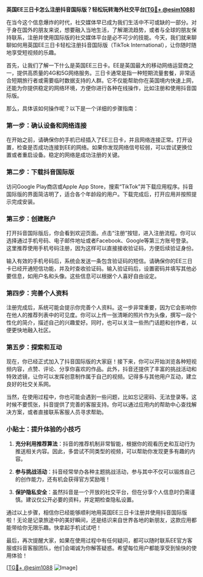 **英国EE三日卡怎么注册抖音国际版？轻松玩转海外社交平台[[TG💪+ @esim1088](https://t.me/s/esim1088)]**

在当今这个信息爆炸的时代，社交媒体早已成为我们生活中不可或缺的一部分。对于身在国外的朋友来说，想要融入当地生活，了解潮流趋势，或者与全球的朋友保持联系，注册并使用国际版的社交媒体平台是必不可少的技能。今天，我们就来聊聊如何用英国EE三日卡轻松注册抖音国际版（TikTok International），让你随时随地享受短视频的乐趣。

首先，让我们了解一下什么是英国EE三日卡。EE是英国最大的移动网络运营商之一，提供高质量的4G和5G网络服务。三日卡通常是指一种短期流量套餐，非常适合短期旅行者或需要临时数据支持的人群。它不仅能帮助你在英国境内快速上网，还能为你提供稳定的网络环境，方便你进行各种在线操作，比如注册和使用抖音国际版。

那么，具体该如何操作呢？以下是一个详细的步骤指南：

### 第一步：确认设备和网络连接

在开始之前，请确保你的手机已经插入了EE三日卡，并且网络连接正常。打开设置，检查是否成功连接到EE的网络。如果你发现网络信号较弱，可以尝试更换位置或者重启设备。稳定的网络是成功注册的关键。

### 第二步：下载抖音国际版

访问Google Play商店或Apple App Store，搜索“TikTok”并下载应用程序。抖音国际版的界面简洁明了，适合各个年龄段的用户。下载完成后，打开应用并按照提示完成安装。

### 第三步：创建账户

打开抖音国际版后，你会看到欢迎页面。点击“注册”按钮，进入注册流程。你可以选择通过手机号码、电子邮件地址或者Facebook、Google等第三方账号登录。这里推荐使用手机号码注册，因为这样可以直接接收验证码，方便后续验证身份。

输入有效的手机号码后，系统会发送一条包含验证码的短信。请确保你的EE三日卡已经开通短信功能，并及时查收验证码。输入验证码后，设置密码并填写其他必要信息，如用户名和头像。这些信息可以根据个人喜好自由设定。

### 第四步：完善个人资料

注册完成后，系统可能会提示你完善个人资料。这一步非常重要，因为它会影响你在他人的推荐列表中的可见度。你可以上传一张清晰的照片作为头像，撰写一段个性化的简介，描述自己的兴趣爱好。同时，也可以关注一些热门话题和创作者，以便更快地融入社区。

### 第五步：探索和互动

现在，你已经正式加入了抖音国际版的大家庭！接下来，你可以开始浏览各种短视频内容，点赞、评论、分享你喜欢的作品。此外，抖音还提供了丰富的挑战活动和特效滤镜，让你可以发挥创意制作属于自己的视频。记得多与其他用户互动，建立良好的社交关系网。

当然，在使用过程中，你也可能会遇到一些问题，比如忘记密码、无法登录等。这时候不要慌张，抖音提供了完善的客服支持。你可以通过应用内的帮助中心查找解决方案，或者直接联系客服人员寻求帮助。

### 小贴士：提升体验的小技巧

1. **充分利用推荐算法**：抖音的推荐机制非常智能，根据你的观看历史和互动行为推送相关内容。因此，多尝试不同类型的视频，可以帮助你发现更多有趣的内容。
   
2. **参与挑战活动**：抖音经常举办各种主题挑战活动，参与其中不仅可以锻炼自己的创作能力，还有机会获得官方奖励哦！

3. **保护隐私安全**：虽然抖音是一个开放的社交平台，但在分享个人信息时仍需谨慎。建议仅公开必要的资料，并定期检查隐私设置。

通过以上步骤，相信你已经能够顺利地用英国EE三日卡注册并使用抖音国际版啦！无论是记录旅途中的美好瞬间，还是结识来自世界各地的新朋友，这款应用都能带给你无限乐趣。快拿起手机试试吧！

最后，再次提醒大家，如果在使用过程中有任何疑问，都可以随时联系EE官方客服或抖音客服团队，他们会竭诚为你解答疑惑。希望每位用户都能享受到愉快的使用体验！

[[TG💪+ @esim1088](https://t.me/s/esim1088) ![Image](https://i.postimg.cc/4NQfJmqS/Snipaste-2025-05-13-00-14-12.png)]